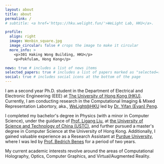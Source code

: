 ```yaml
---
layout: about
title: about
permalink: /
# subtitle: <a href='https://hku.welight.fun/'>WeLight Lab, HKU</a>.

profile:
  align: right
  image: Wenbin_square.jpg
  image_circular: false # crops the image to make it circular
  more_info: >
    <p>301 Haking Wong Building, HKU</p>
    <p>Pokfulam, Hong Kong</p>

news: true # includes a list of news items
selected_papers: true # includes a list of papers marked as "selected={true}"
social: true # includes social icons at the bottom of the page
---
```


I am a second year Ph.D. student in the Department of Electrical and Electronic Engineering (EEE) at [The University of Hong Kong (HKU)](https://www.hku.hk/). Currently, I am conducting research in the Computational Imaging & Mixed Representation Labortory, aka., [WeLight@HKU](https://hku.welight.fun/) led by [Dr. Yifan (Evan) Peng](https://www.eee.hku.hk/~evanpeng/).

I completed my bachelor's degree in Physics (with a minor in Computer Science), under the guidance of [Prof. Ligang Liu](http://staff.ustc.edu.cn/~lgliu/), at [the University of Science and Technology of China (USTC)](https://en.ustc.edu.cn/), and further pursued a master's degree in Computer Science at the University of Hong Kong. Additionally, I gained valuable experience as a Research Assistant at [Purdue University](https://www.purdue.edu/), where I was led by [Prof. Bedrich Benes](https://cs.purdue.edu/homes/bbenes/) for a period of two years.

My current academic interests revolve around the areas of Computational Holography, Optics, Computer Graphics, and Virtual/Augmented Reality.